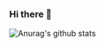 ### Hi there 👋

![Anurag's github stats](https://github-readme-stats.vercel.app/api?username=anuraghazra&show_icons=true&theme=radical)
